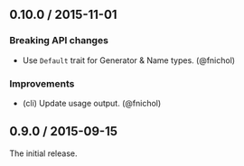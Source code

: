 ## 0.10.0 / 2015-11-01

### Breaking API changes

* Use `Default` trait for Generator & Name types. (@fnichol)

### Improvements

* (cli) Update usage output. (@fnichol)


## 0.9.0 / 2015-09-15

The initial release.
